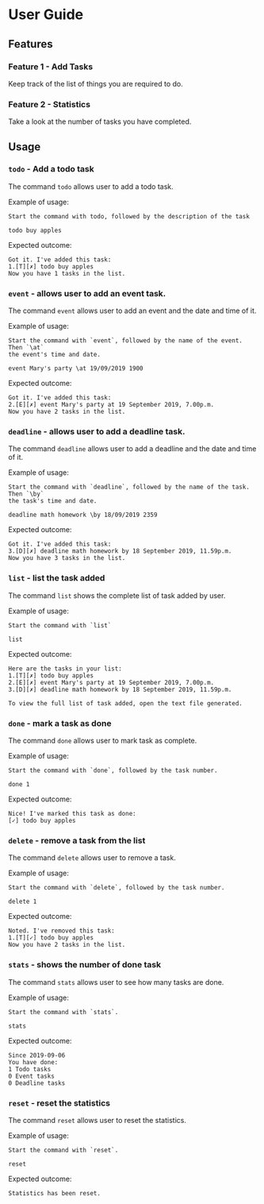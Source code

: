 # User Guide

## Features 

### Feature 1 - Add Tasks
Keep track of the list of things you are required to do. 

### Feature 2 - Statistics
Take a look at the number of tasks you have completed. 


## Usage

### `todo` - Add a todo task

The command `todo` allows user to add a todo task.

Example of usage: 

    Start the command with todo, followed by the description of the task

`todo buy apples`

Expected outcome:
    
    Got it. I've added this task:
    1.[T][✗] todo buy apples
    Now you have 1 tasks in the list.
    

### `event` - allows user to add an event task.

The command `event` allows user to add an event and the date and time of it. 

Example of usage: 

    Start the command with `event`, followed by the name of the event. Then `\at`
    the event's time and date. 

`event Mary's party \at 19/09/2019 1900`

Expected outcome:

    Got it. I've added this task:
    2.[E][✗] event Mary's party at 19 September 2019, 7.00p.m.
    Now you have 2 tasks in the list.
    
### `deadline` - allows user to add a deadline task.

The command `deadline` allows user to add a deadline and the date and time of it. 

Example of usage: 

    Start the command with `deadline`, followed by the name of the task. Then `\by`
    the task's time and date. 

`deadline math homework \by 18/09/2019 2359`

Expected outcome:

    Got it. I've added this task:
    3.[D][✗] deadline math homework by 18 September 2019, 11.59p.m.
    Now you have 3 tasks in the list.

### `list` - list the task added

The command `list` shows the complete list of task added by user.

Example of usage: 

    Start the command with `list`

`list`

Expected outcome:

    Here are the tasks in your list:
    1.[T][✗] todo buy apples
    2.[E][✗] event Mary's party at 19 September 2019, 7.00p.m.
    3.[D][✗] deadline math homework by 18 September 2019, 11.59p.m.
    
    To view the full list of task added, open the text file generated.
    
### `done` - mark a task as done

The command `done` allows user to mark task as complete. 

Example of usage: 

    Start the command with `done`, followed by the task number.

`done 1`

Expected outcome:

    Nice! I've marked this task as done:
    [✓] todo buy apples
    
### `delete` - remove a task from the list

The command `delete` allows user to remove a task.

Example of usage: 

    Start the command with `delete`, followed by the task number.

`delete 1`

Expected outcome:

    Noted. I've removed this task:
    1.[T][✓] todo buy apples
    Now you have 2 tasks in the list.
    
### `stats` - shows the number of done task

The command `stats` allows user to see how many tasks are done.

Example of usage: 

    Start the command with `stats`.

`stats`

Expected outcome:

    Since 2019-09-06
    You have done:
    1 Todo tasks
    0 Event tasks
    0 Deadline tasks
    
### `reset` - reset the statistics

The command `reset` allows user to reset the statistics.

Example of usage: 

    Start the command with `reset`.

`reset`

Expected outcome:

    Statistics has been reset.


   

    
